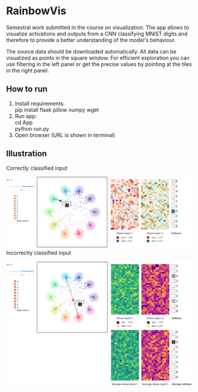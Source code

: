 # RainbowVis

Semestral work submitted in the course on visualization. The app allows to visualize activations and outputs from a CNN classifying MNIST digits and therefore to provide a better understanding of the model's behaviour.

The source data should be downloaded automatically. All data can be visualized as points in the square window. For efficient exploration you can use filtering in the left panel or get the precise values by pointing at the tiles in the right panel.


## How to run
1) Install requirements:\
pip install flask pillow numpy wget
2) Run app:\
cd App\
python run.py
3) Open browser (URL is shown in terminal)


## Illustration
Correctly classified input

![Example 1](img1.png)
Incorrectly classified input

![Example 0](img0.png)
